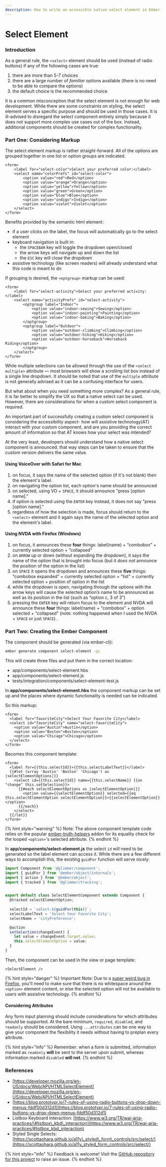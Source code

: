 ```yaml
---
description: How to write an accessible native select element in Ember apps.
---
```


# Select Element

### Introduction

As a general rule, the `<select>` element should be used \(instead of radio buttons\) if any of the following cases are true: 

1. there are more than 5-7 choices
2. there are a large number of _familiar_ options available \(there is no need to be able to compare the options\)
3. the default choice is the recommended choice

It is a common misconception that the select element is not enough for web development. While there are  some constraints on styling, the select element serves a specific purpose and should be used in those  cases. It is ill-advised to disregard the select component entirely simply because it does not support more complex use cases out of the box. Instead, additional components should be created for complex functionality. 

### Part One: Considering Markup

The select element markup is rather straight-forward. All of the options are grouped together in one list or option groups are indicated. 

```markup
<form>
	<label for="select-color">Select your preferred color:</label>
	<select name="colorPrefs" id="select-color">
		<option value="red">Red</option>
		<option value="orange">Orange</option>
		<option value="yellow">Yellow</option>
		<option value="green">Green</option>
		<option value="blue">Blue</option>
		<option value="indigo">Indigo</option>
		<option value="violet">Violet</option>
	</select>
</form>
```

Benefits provided by the semantic html element: 

* if a user clicks on the label, the focus will automatically go to the select element
* keyboard navigation is built in:
  * the `SPACEBAR` key will toggle the dropdown open/closed
  * the arrow keys will navigate up and down the list
  * the `ESC` key will close the dropdown
* assistive technology \(like screen readers\) will already understand what this code is meant to do

If grouping is desired, the `<optgroup>` markup can be used:

```markup
<form>
	<label for="select-activity">Select your preferred activity:</label>
	<select name="activityPrefs" id="select-activity">
		<optgroup label="Indoor">
			<option value="indoor-sewing">Sewing</option>
			<option value="indoor-painting">Painting</option>
			<option value="indoor-baking">Baking</option>
		</optgroup>
		<optgroup label="Outdoor">
			<option value="outdoor-climbing">Climbing</option>
			<option value="outdoor-hiking">Hiking</option>
			<option value="outdoor-horseback">Horseback Riding</option>
		</optgroup>
	</select>
</form>
```

While multiple selections can be allowed through the use of the `<select multiple>` attribute — most browsers will show a scrolling list box instead of a single line dropdown. It should be noted that use of the `multiple` attribute is not generally advised as it can be a confusing interface for users. 

But what about when you need something more complex? As a general rule, it is far better to simplify the UX so that a native select can be used. However, there are considerations for when a custom select component is required.

An important part of successfully creating a custom select component is considering the accessibility aspect- how will assistive technology\(AT\) interact with your custom component, and are you providing the correct amount of information so that AT knows how your select was intended? 

At the very least, developers should understand how a native select component is announced, that way steps can be taken to ensure that the custom version delivers the same value. 

####  Using VoiceOver with Safari for Mac

1. on focus, it says the name of the selected option \(if it's not blank\) then the element's label. 
2. on navigating the option list, each option's name should be announced 
3. on selected, using VO + `SPACE`, it should announce "press \[option name\]." 
4. if option is selected using the `ENTER` key instead, it does not say "press \[option name\]."
5. regardless of how the selection is made, focus should return to the  `<select>` element and it again says the name of the selected option and the element's label. 

#### Using NVDA with Firefox \(Windows\)

1. on focus, it announces these **four** things: label\(name\) + “combobox” + currently selected option + “collapsed” 
2. on `ARROW` up or down \(without expanding the dropdown\), it says the name of the option that is brought into focus \(but it _does not_ announce the position of the option in the list\) 
3. on `SPACE` it opens the dropdown and announces these **five** things: “combobox expanded” + currently selected option + “list” + currently selected option + position of option in the list 
4. while the dropdown is open, navigating through the options with the arrow keys will cause the selected option’s name to be announced as well as its position in the list \(such as “option c, 3 of 3”\)
5. pressing the `ENTER` key will return focus to the  element and NVDA will announce these **four** things: label\(name\) + “combobox” + option selected + “collapsed” \(note: nothing happened when I used the NVDA + `SPACE` or just `SPACE`\).

### Part Two: Creating the Ember Component

The component should be generated \(via ember-cli\): 

```bash
ember generate component select-element -gc
```

This will create three files and put them in the correct location: 

* app/components/select-element.hbs
* app/components/select-element.js
* tests/integration/components/select-element-test.js

In **app/components/select-element.hbs** the component markup can be set up and the places where dynamic functionality is needed can be indicated. 

So this markup: 

```markup
<form>
  <label for="favoriteCity">Select Your Favorite City</label>
  <select id="favoriteCity" name="select-favoriteCity">
    <option value="Austin">Austin</option>
    <option value="Boston">Boston</option>
    <option value="Chicago">Chicago</option>
  </select>
</form>
```

Becomes this component template: 

```markup
<form>
  <label for={{this.selectId}}>{{this.selectLabelText}}</label>
  {{#let (array 'Austin' 'Boston' 'Chicago') as |selectElementOptions|}}
    <select id={{this.selectId}} name={{this.selectName}} {{on "change" this.setSelection}}>
      {{#each selectElementOptions as |selectElementOption|}}
        <option value={{selectElementOption}} selected={{eq this.selectElementOption selectElementOption}}>{{selectElementOption}}</option>
      {{/each}}
    </select>
  {{/let}}
</form>
```

{% hint style="warning" %}
Note: The above component template code relies on the popular [ember-truth-helpers](https://github.com/jmurphyau/ember-truth-helpers) addon for its equality check for the looped `<option>`'s selected attribute.
{% endhint %}

In **app/components/select-element.js** the select `id` will need to be generated so the label element can access it. While there are a few different ways to accomplish this, the existing `guidFor` function will serve nicely: 

```javascript
import Component from '@glimmer/component';
import { guidFor } from '@ember/object/internals';
import { action } from '@ember/object';
import { tracked } from '@glimmer/tracking';


export default class SelectElementComponent extends Component {
  @tracked selectElementOption;
  
  selectId = `select-${guidFor(this)}`;
  selectLabelText = 'Select Your Favorite City';
  selectName = 'cityPreference';

  @action
  setSelection(changeEvent) {
    let value = changeEvent.target.value;
    this.selectElementOption = value;   
  }
}
```

Then, the component can be used in the view or page template: 

```markup
<SelectElement />
```

{% hint style="danger" %}
Important Note: Due to a [super weird bug in Firefox](https://bugzilla.mozilla.org/show_bug.cgi?id=1667494), you'll need to make sure that there is no whitespace around the `<option>` element content, or else the selected option will not be available to users with assistive technology.
{% endhint %}

#### Considering Attributes

Any form input planning should include considerations for which attributes should be supported. At the bare minimum, `required`, `disabled`, and `readonly` should be considered. Using `...attributes` can be one way to give your component the flexibility it needs without having to preplan every attribute.

{% hint style="info" %}
Remember: when a form is submitted, information marked as `readonly` **will** be sent to the server upon submit, whereas information marked `disabled` **will not**. 
{% endhint %}

### References

* [https://developer.mozilla.org/en-US/docs/Web/API/HTMLSelectElement](https://developer.mozilla.org/en-US/docs/Web/API/HTMLSelectElement)
* [https://blog.prototypr.io/7-rules-of-using-radio-buttons-vs-drop-down-menus-fddf50d312d1](https://blog.prototypr.io/7-rules-of-using-radio-buttons-vs-drop-down-menus-fddf50d312d1) 
* Listbox Keyboard Interaction: [https://www.w3.org/TR/wai-aria-practices/\#listbox\_kbd\_interaction](https://www.w3.org/TR/wai-aria-practices/#listbox_kbd_interaction)
* Styled Single Selects: [https://scottaohara.github.io/a11y\_styled\_form\_controls/src/select/](https://scottaohara.github.io/a11y_styled_form_controls/src/select/)

{% hint style="info" %}
Feedback is welcome! Visit the [GitHub repository for this project](https://github.com/MelSumner/ember-component-patterns) to raise an issue.
{% endhint %}

